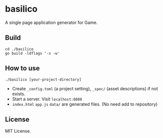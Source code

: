 # basilico

A single page application generator for Game.

## Build

```
cd ./basilico
go build -ldflags '-s -w'
```

## How to use

```
./basilico [your-project-directory]
```

- Create `_config.toml` (a project setting), `_spec/` (asset descriptions) if not exists.
- Start a server. Visit `localhost:8080`
- `index.html` `app.js` `data/` are generated files. (No need add to repository)

## License

MIT License.
